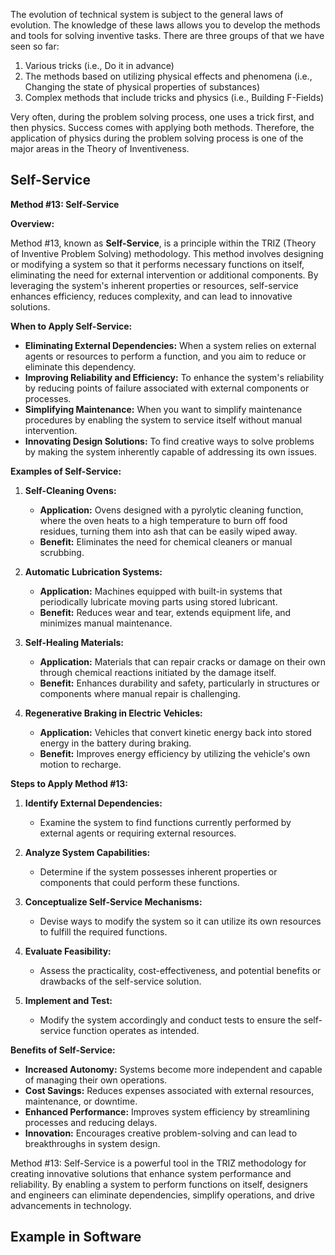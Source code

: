 The evolution of technical system is subject to the general laws of evolution. The knowledge of these laws allows you to develop the methods and tools for solving inventive tasks. There are three groups of that we have seen so far:

1. Various tricks (i.e., Do it in advance)
2. The methods based on utilizing physical effects and phenomena (i.e., Changing the state of physical properties of substances)
3. Complex methods that include tricks and physics (i.e., Building F-Fields)

Very often, during the problem solving process, one uses a trick first, and then physics. Success comes with applying both methods. Therefore, the application of physics during the problem solving process is one of the major areas in the Theory of Inventiveness.

## Self-Service

**Method #13: Self-Service**

**Overview:**

Method #13, known as **Self-Service**, is a principle within the TRIZ (Theory of Inventive Problem Solving) methodology. This method involves designing or modifying a system so that it performs necessary functions on itself, eliminating the need for external intervention or additional components. By leveraging the system's inherent properties or resources, self-service enhances efficiency, reduces complexity, and can lead to innovative solutions.

**When to Apply Self-Service:**

- **Eliminating External Dependencies:** When a system relies on external agents or resources to perform a function, and you aim to reduce or eliminate this dependency.
- **Improving Reliability and Efficiency:** To enhance the system's reliability by reducing points of failure associated with external components or processes.
- **Simplifying Maintenance:** When you want to simplify maintenance procedures by enabling the system to service itself without manual intervention.
- **Innovating Design Solutions:** To find creative ways to solve problems by making the system inherently capable of addressing its own issues.

**Examples of Self-Service:**

1. **Self-Cleaning Ovens:**
   - **Application:** Ovens designed with a pyrolytic cleaning function, where the oven heats to a high temperature to burn off food residues, turning them into ash that can be easily wiped away.
   - **Benefit:** Eliminates the need for chemical cleaners or manual scrubbing.

2. **Automatic Lubrication Systems:**
   - **Application:** Machines equipped with built-in systems that periodically lubricate moving parts using stored lubricant.
   - **Benefit:** Reduces wear and tear, extends equipment life, and minimizes manual maintenance.

3. **Self-Healing Materials:**
   - **Application:** Materials that can repair cracks or damage on their own through chemical reactions initiated by the damage itself.
   - **Benefit:** Enhances durability and safety, particularly in structures or components where manual repair is challenging.

4. **Regenerative Braking in Electric Vehicles:**
   - **Application:** Vehicles that convert kinetic energy back into stored energy in the battery during braking.
   - **Benefit:** Improves energy efficiency by utilizing the vehicle's own motion to recharge.

**Steps to Apply Method #13:**

1. **Identify External Dependencies:**
   - Examine the system to find functions currently performed by external agents or requiring external resources.

2. **Analyze System Capabilities:**
   - Determine if the system possesses inherent properties or components that could perform these functions.

3. **Conceptualize Self-Service Mechanisms:**
   - Devise ways to modify the system so it can utilize its own resources to fulfill the required functions.

4. **Evaluate Feasibility:**
   - Assess the practicality, cost-effectiveness, and potential benefits or drawbacks of the self-service solution.

5. **Implement and Test:**
   - Modify the system accordingly and conduct tests to ensure the self-service function operates as intended.

**Benefits of Self-Service:**

- **Increased Autonomy:** Systems become more independent and capable of managing their own operations.
- **Cost Savings:** Reduces expenses associated with external resources, maintenance, or downtime.
- **Enhanced Performance:** Improves system efficiency by streamlining processes and reducing delays.
- **Innovation:** Encourages creative problem-solving and can lead to breakthroughs in system design.

Method #13: Self-Service is a powerful tool in the TRIZ methodology for creating innovative solutions that enhance system performance and reliability. By enabling a system to perform functions on itself, designers and engineers can eliminate dependencies, simplify operations, and drive advancements in technology.

## Example in Software

